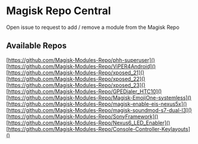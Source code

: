 # Magisk Repo Central
Open issue to request to add / remove a module from the Magisk Repo

## Available Repos
[https://github.com/Magisk-Modules-Repo/phh-superuser]()  
[https://github.com/Magisk-Modules-Repo/ViPER4Android]()  
[https://github.com/Magisk-Modules-Repo/xposed_21]()  
[https://github.com/Magisk-Modules-Repo/xposed_22]()  
[https://github.com/Magisk-Modules-Repo/xposed_23]()  
[https://github.com/Magisk-Modules-Repo/GPEDialer_HTC10]()  
[https://github.com/Magisk-Modules-Repo/Magisk-EmojiOne-systemless]()  
[https://github.com/Magisk-Modules-Repo/magisk-enable-eis-nexus5x]()  
[https://github.com/Magisk-Modules-Repo/magisk-soundmod-s7-dual-l3]()  
[https://github.com/Magisk-Modules-Repo/SonyFramework]()  
[https://github.com/Magisk-Modules-Repo/Nexus6_LED_Enabler]()  
[https://github.com/Magisk-Modules-Repo/Console-Controller-Keylayouts]()  
